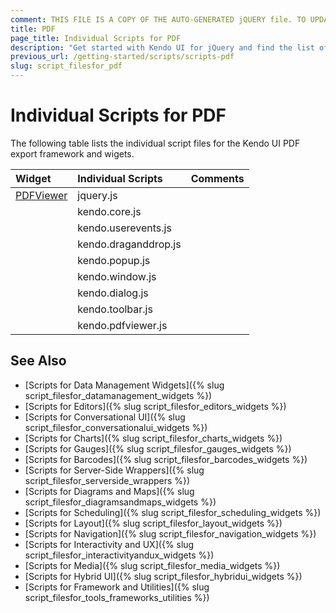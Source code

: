 ```yaml
---
comment: THIS FILE IS A COPY OF THE AUTO-GENERATED jQUERY file. TO UPDATE THE CONTENT, COPY THE NEW DEPENDENCIES FROM THE RELEVANT jQUERY FILE.
title: PDF
page_title: Individual Scripts for PDF
description: "Get started with Kendo UI for jQuery and find the list of required script files for the Kendo UI PDF"
previous_url: /getting-started/scripts/scripts-pdf
slug: script_filesfor_pdf
---
```


# Individual Scripts for PDF

The following table lists the individual script files for the Kendo UI PDF export framework and wigets.&nbsp;&nbsp;

| Widget | Individual Scripts | Comments |
| :---   | :---         | :---     |
| [PDFViewer](https://demos.telerik.com/kendo-ui/pdfviewer/index) | jquery.js | |
| | kendo.core.js | |
| | kendo.userevents.js | |
| | kendo.draganddrop.js | |
| | kendo.popup.js | |
| | kendo.window.js | |
| | kendo.dialog.js | |
| | kendo.toolbar.js | |
| | kendo.pdfviewer.js | |

## See Also

+ [Scripts for Data Management Widgets]({% slug script_filesfor_datamanagement_widgets %})
+ [Scripts for Editors]({% slug script_filesfor_editors_widgets %})
+ [Scripts for Conversational UI]({% slug script_filesfor_conversationalui_widgets %})
+ [Scripts for Charts]({% slug script_filesfor_charts_widgets %})
+ [Scripts for Gauges]({% slug script_filesfor_gauges_widgets %})
+ [Scripts for Barcodes]({% slug script_filesfor_barcodes_widgets %})
+ [Scripts for Server-Side Wrappers]({% slug script_filesfor_serverside_wrappers %})
+ [Scripts for Diagrams and Maps]({% slug script_filesfor_diagramsandmaps_widgets %})
+ [Scripts for Scheduling]({% slug script_filesfor_scheduling_widgets %})
+ [Scripts for Layout]({% slug script_filesfor_layout_widgets %})
+ [Scripts for Navigation]({% slug script_filesfor_navigation_widgets %})
+ [Scripts for Interactivity and UX]({% slug script_filesfor_interactivityandux_widgets %})
+ [Scripts for Media]({% slug script_filesfor_media_widgets %})
+ [Scripts for Hybrid UI]({% slug script_filesfor_hybridui_widgets %})
+ [Scripts for Framework and Utilities]({% slug script_filesfor_tools_frameworks_utilities %})
